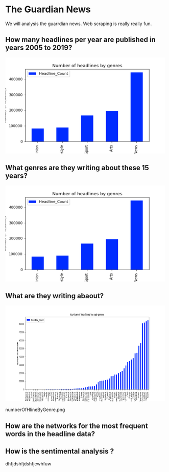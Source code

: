 # The Guardian News

We will analysis the guarrdian news. Web scraping is really really fun. 

## How many headlines per year are published in years 2005 to 2019?

<img src="numberOfHline.png" width="500" height="300" />

## What genres are they writing about these 15 years?

<img src="numberOfHlineByGenre.png" width="500" height="300" />

## What are they writing abaout?
<img src="data_subgenre.png" width="500" height="300" />

numberOfHlineByGenre.png

## How are the networks for the most frequent words in the headline data?


## How is the sentimental analysis ?


dhfjdshfjdshfjewhfuw


